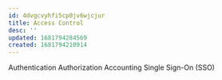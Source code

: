 ```yaml
---
id: 4dvgcvyhfi5cp0jv6wjcjur
title: Access Control
desc: ''
updated: 1681794284569
created: 1681794210914
---
```

Authentication
Authorization
Accounting
Single Sign-On (SSO)